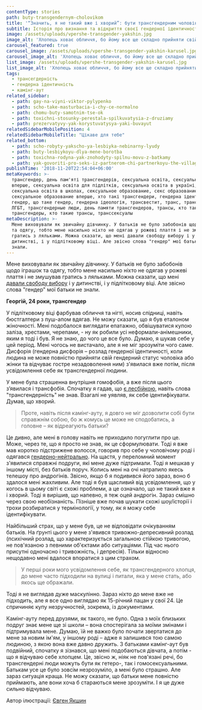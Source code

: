 ```yaml
---
contentType: stories
path: buty-transgendernym-cholovikom
title: '“Значить, я не такий вже і хворий”: бути трансгендерним чоловіком'
subtitle: Історія про визнання та відкриття своєї гендерної ідентичності
image: /assets/uploads/vpershe-transgender-yakshin.jpg
image_alt: 'Хлопець ховає обличчя, бо йому все ще складно прийняти свій гендер'
carousel_featured: true
carousel_image: /assets/uploads/vpershe-transgender-yakshin-karusel.jpg
carousel_image_alt: 'Хлопець ховає обличчя, бо йому все ще складно прийняти свій гендер'
list_image: /assets/uploads/vpershe-transgender-yakshin-karusel.jpg
list_image_alt: 'Хлопець ховає обличчя, бо йому все ще складно прийняти свій гендер'
tags:
  - трансегдерність
  - гендерна ідентичність
  - камінг-аут
related_sidebar:
  - path: gay-na-viyni-viktor-pylypenko
  - path: scho-take-masturbacia-i-chy-ce-normalno
  - path: chomu-buty-samotnim-tse-ok
  - path: toxichni-stosunky-perestala-spilkuvatysia-z-druziamy
  - path: prezervatyvy-yak-korystuvatysya-yaki-buvayut
relatedSidebarMobilePosition: 4
relatedSidebarMobileTitle: "Цікаве для тебе"
related_bottom:
  - path: scho-robyty-yakscho-ya-lesbiyka-nebinarny-lyudy
  - path: buty-lesbiykoyu-dlya-mene-borotba
  - path: toxichna-rodyna-yak-znohodyty-spilnu-movu-z-batkamy
  - path: yak-govoriti-pro-seks-iz-partnerom-chi-partnerkoyu-the-village
publishTime: '2018-11-20T22:54:04+06:00'
metaKeywords: >-
  трансгендер, день пам'яті трансгендерів, сексуальна освіта, сексуальна освіта
  вперше, сексуальна освіта для підлітків, сексуальна освіта в україні,
  сексуальна освіта в школах, сексуальное образование, секс образование,
  сексуальное образование вперше, хто такі трансгендери, гендерна ідентичність,
  гендер, що таке гендер, гендерна ідеологія, трансвестит, транс, транссексуал,
  ЛГБТ, трансгендерные люди, день памяти трансгендеров, трансы, кто такие
  трансгендеры, кто такие трансы, транссексуалы
metaDescription: >-
  Мене виховували як звичайну дівчинку. У батьків не було забобонів щодо іграшок
  та одягу, тобто мене насильно ніхто не одягав у рожеві плаття і не змушував
  гратись з ляльками. Можна сказати, що мені давали свободу вибору і у
  дитинстві, і у підлітковому віці. Але звісно слова "гендер" мої батьки не
  знали.
---
```

Мене виховували як звичайну дівчинку. У батьків не було забобонів щодо іграшок та одягу, тобто мене насильно ніхто не одягав у рожеві плаття і не змушував гратись з ляльками. Можна сказати, що мені [давали свободу вибору](https://vpershe.com/articles/toxichna-rodyna-yak-znohodyty-spilnu-movu-z-batkamy) і у дитинстві, і у підлітковому віці. Але звісно слова "гендер" мої батьки не знали.

**Георгій, 24 роки, трансгендер**

У підлітковому віці фарбував обличчя та нігті, носив спідниці, навіть бюстгалтери з пуш-апом вдягав. Не можу сказати, що я був еталоном жіночності. Мені подобалося виглядати епатажно, обвішуватися купою заліза, хрестами, черепами, - ну як робили усі неформали-анімешники, яким я тоді і був. Я не знаю, до чого це все було. Думаю, я шукав себе у цей період. Мені чогось не вистачало, але я не міг зрозуміти чого саме. Дисфорія (гендерна дисфорія – розлад гендерної ідентичності, коли людина не може повністю прийняти свій гендерний статус чоловіка або жінки та відчуває гостре незадоволення ним) з'явилася вже потім, після усвідомлення себе як трансгендерної людини.

У мене була страшенна внутрішня гомофобія, а вже після цього з’явилася і трансфобія. Спочатку я гадав, що [є лесбійкою](https://vpershe.com/stories/buty-lesbiykoyu-dlya-mene-borotba), навіть слова "трансгендерність" не знав. Взагалі не уявляв, як себе ідентифікувати. Думав, що хворий. 

> Проте, навіть після камінг-ауту, я довго не міг дозволити собі бути справжнім собою, бо ж комусь це може не сподобатись, а головне – як відреагують батьки?

Це дивно, але мені в голову навіть не приходило погуглити про це.  Може, через те, що я просто не знав, як це сформулювати. Тоді я вже мав коротко підстрижене волосся, говорив про себе у чоловічому роді і одягався [гендерно-нейтрально](https://vpershe.com/stories/scho-robyty-yakscho-ya-lesbiyka-nebinarny-lyudy). На щастя, у переломний момент з'явилися справжні подруги, які мене дуже підтримали. Тоді я мешкав у іншому місті, без батьків поруч. Колись мені на очі натрапило якесь телешоу про андрогінів. Звісно, якщо б я подивився його зараз, воно б здалося мені жахливим. Але тоді я був щасливий від усвідомлення, що у когось в цьому світі є схожі проблеми, а це означало, що не такий вже я і хворий. Тоді я вирішив, що напевно, я теж оцей андрогін. Зараз смішно через свою необізнаність. Пізніше вже почав шукати схожі шоу/історії і трохи розбиратися у термінології,  у тому, як я можу себе ідентифікувати.

Найбільший страх, що у мене був, це не відповідати очікуванням батьків. На ґрунті цього у мене з'явився тривожно-депресивний розлад (психічний розлад, що характеризується загальною стійкою тривогою, не пов'язаною з певними об'єктами або ситуаціями. Під час нього присутні одночасно і тривожність, і депресія). Тільки відносно нещодавно мені вдалося впоратися з цим страхом. 

> У перші роки мого усвідомлення себе, як трансгендерного хлопця, до мене часто підходили на вулиці і питали, яка у мене стать, або якось ще ображали.

Тоді я не виглядав дуже маскулінно. Зараз ніхто до мене вже не підходить, але я все одно виглядаю як 15-річний пацан у свої 24. Це спричиняє купу незручностей, зокрема, із документами.

Камінг-ауту перед друзями, як такого, не було. Одна з моїх близьких подруг знає мене ще зі школи – вона спостерігала за моїми змінами і підтримувала мене. Думаю, їй не важко було почати звертатися до мене за новим ім'ям, у іншому роді – адже я залишився тою самою людиною, з якою вона вже давно дружить. З батьками камінг-аут був подвійний, спочатку я зізнався, що мені подобаються дівчата, а потім - що я відчуваю себе хлопцем. Це, звісно ж, ніяк не пов'язані речі, бо трансгендерні люди можуть бути як гетеро-, так і гомосексуальними. Батькам усе це було зовсім незрозуміло, а мені було страшно. Але зараз ситуація краща. Не можу сказати, що батьки мене повністю приймають, але вони хоча б стараються мене зрозуміти. І я це дуже сильно відчуваю.

Автор ілюстрації: [Євген Якшин](https://www.instagram.com/ev.yakshin/)
